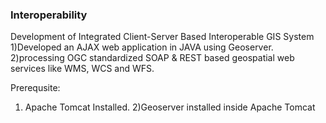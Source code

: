 ### Interoperability
Development of Integrated Client-Server Based Interoperable GIS System
1)Developed an AJAX web application in JAVA using Geoserver.
2)processing OGC standardized SOAP & REST based geospatial web services like WMS, WCS and WFS.

Prerequsite:
1) Apache Tomcat Installed.
2)Geoserver installed inside Apache Tomcat




